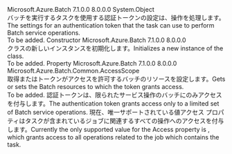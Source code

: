 <Type Name="AuthenticationTokenSettings" FullName="Microsoft.Azure.Batch.AuthenticationTokenSettings">
  <TypeSignature Language="C#" Value="public class AuthenticationTokenSettings" />
  <TypeSignature Language="ILAsm" Value=".class public auto ansi beforefieldinit AuthenticationTokenSettings extends System.Object" />
  <TypeSignature Language="DocId" Value="T:Microsoft.Azure.Batch.AuthenticationTokenSettings" />
  <TypeSignature Language="VB.NET" Value="Public Class AuthenticationTokenSettings" />
  <TypeSignature Language="F#" Value="type AuthenticationTokenSettings = class&#xA;    interface ITransportObjectProvider&lt;AuthenticationTokenSettings&gt;&#xA;    interface IPropertyMetadata&#xA;    interface IModifiable&#xA;    interface IReadOnly" />
  <AssemblyInfo>
    <AssemblyName>Microsoft.Azure.Batch</AssemblyName>
    <AssemblyVersion>7.1.0.0</AssemblyVersion>
    <AssemblyVersion>8.0.0.0</AssemblyVersion>
  </AssemblyInfo>
  <Base>
    <BaseTypeName>System.Object</BaseTypeName>
  </Base>
  <Interfaces />
  <Docs>
    <summary>
            <span data-ttu-id="0191c-101">バッチを実行するタスクを使用する認証トークンの設定は、操作を処理します。</span><span class="sxs-lookup"><span data-stu-id="0191c-101">The settings for an authentication token that the task can use to perform Batch service operations.</span></span>
            </summary>
    <remarks>To be added.</remarks>
  </Docs>
  <Members>
    <Member MemberName=".ctor">
      <MemberSignature Language="C#" Value="public AuthenticationTokenSettings ();" />
      <MemberSignature Language="ILAsm" Value=".method public hidebysig specialname rtspecialname instance void .ctor() cil managed" />
      <MemberSignature Language="DocId" Value="M:Microsoft.Azure.Batch.AuthenticationTokenSettings.#ctor" />
      <MemberSignature Language="VB.NET" Value="Public Sub New ()" />
      <MemberType>Constructor</MemberType>
      <AssemblyInfo>
        <AssemblyName>Microsoft.Azure.Batch</AssemblyName>
        <AssemblyVersion>7.1.0.0</AssemblyVersion>
        <AssemblyVersion>8.0.0.0</AssemblyVersion>
      </AssemblyInfo>
      <Parameters />
      <Docs>
        <summary>
            <span data-ttu-id="0191c-102"><see cref="T:Microsoft.Azure.Batch.AuthenticationTokenSettings" /> クラスの新しいインスタンスを初期化します。</span><span class="sxs-lookup"><span data-stu-id="0191c-102">Initializes a new instance of the <see cref="T:Microsoft.Azure.Batch.AuthenticationTokenSettings" /> class.</span></span>
            </summary>
        <remarks>To be added.</remarks>
      </Docs>
    </Member>
    <Member MemberName="Access">
      <MemberSignature Language="C#" Value="public Microsoft.Azure.Batch.Common.AccessScope Access { get; set; }" />
      <MemberSignature Language="ILAsm" Value=".property instance valuetype Microsoft.Azure.Batch.Common.AccessScope Access" />
      <MemberSignature Language="DocId" Value="P:Microsoft.Azure.Batch.AuthenticationTokenSettings.Access" />
      <MemberSignature Language="VB.NET" Value="Public Property Access As AccessScope" />
      <MemberSignature Language="F#" Value="member this.Access : Microsoft.Azure.Batch.Common.AccessScope with get, set" Usage="Microsoft.Azure.Batch.AuthenticationTokenSettings.Access" />
      <MemberType>Property</MemberType>
      <AssemblyInfo>
        <AssemblyName>Microsoft.Azure.Batch</AssemblyName>
        <AssemblyVersion>7.1.0.0</AssemblyVersion>
        <AssemblyVersion>8.0.0.0</AssemblyVersion>
      </AssemblyInfo>
      <ReturnValue>
        <ReturnType>Microsoft.Azure.Batch.Common.AccessScope</ReturnType>
      </ReturnValue>
      <Docs>
        <summary>
            <span data-ttu-id="0191c-103">取得またはトークンがアクセスを許可するバッチのリソースを設定します。</span><span class="sxs-lookup"><span data-stu-id="0191c-103">Gets or sets the Batch resources to which the token grants access.</span></span>
            </summary>
        <value>To be added.</value>
        <remarks>
            <span data-ttu-id="0191c-104">認証トークンは、限られたサービス操作のバッチにのみアクセスを付与します。</span><span class="sxs-lookup"><span data-stu-id="0191c-104">The authentication token grants access only to a limited set of Batch service operations.</span></span> <span data-ttu-id="0191c-105">現在、唯一サポートされている値アクセス プロパティは<see cref="F:Microsoft.Azure.Batch.Common.AccessScope.Job" />タスクが含まれているジョブに関連するすべての操作へのアクセスを付与します。</span><span class="sxs-lookup"><span data-stu-id="0191c-105">Currently the only supported value for the Access property is <see cref="F:Microsoft.Azure.Batch.Common.AccessScope.Job" />, which grants access to all operations related to the job which contains the task.</span></span>
            </remarks>
      </Docs>
    </Member>
  </Members>
</Type>